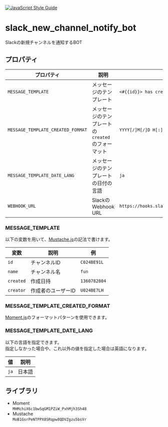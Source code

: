 [![JavaScript Style Guide](https://img.shields.io/badge/code_style-standard-brightgreen.svg)](https://standardjs.com)

# slack_new_channel_notify_bot
Slackの新規チャンネルを通知するBOT

## プロパティ
|プロパティ|説明|例|
|---|---|---|
|`MESSAGE_TEMPLATE`|メッセージのテンプレート|`<#{{id}}> has created by <@{{creator}}> on {{created}}.`|
|`MESSAGE_TEMPLATE_CREATED_FORMAT`|メッセージのテンプレートの`created`のフォーマット|`YYYY[/]M[/]D H[:]mm[:]ss`|
|`MESSAGE_TEMPLATE_DATE_LANG`|メッセージのテンプレートの日付の言語|`ja`|
|`WEBHOOK_URL`|SlackのWebhook URL|`https://hooks.slack.com/services/T00000000/B00000000/XXXXXXXXXXXXXXXXXXXXXXXX`|

### MESSAGE_TEMPLATE
以下の変数を用いて、[Mustache.js](https://github.com/janl/mustache.js/)の記法で書けます。

|変数|説明|例|
|---|---|---|
|`id`|チャンネルID|`C024BE91L`|
|`name`|チャンネル名|`fun`|
|`created`|作成日持|`1360782804`|
|`creator`|作成者のユーザーID|`U024BE7LH`|

### MESSAGE_TEMPLATE_CREATED_FORMAT
[Moment.js](https://momentjs.com/docs/#/displaying/format/)のフォーマットパターンを使用できます。

### MESSAGE_TEMPLATE_DATE_LANG
以下の言語を指定できます。  
指定しなかった場合や、これ以外の値を指定した場合は英語になります。

|値|説明|
|---|---|
|`ja`|日本語|

## ライブラリ
* Moment  
`MHMchiX6c1bwSqGM1PZiW_PxhMjh3Sh48`
* Mustache  
`MoB1GsrPeNTPPX8SRqpw8QDVZgzu5bsVr`
